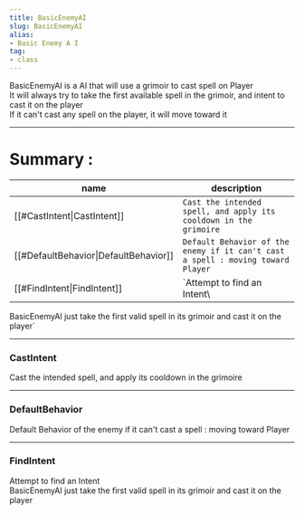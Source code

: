```yaml
---
title: BasicEnemyAI
slug: BasicEnemyAI
alias: 
- Basic Enemy A I
tag: 
- class
---
```

BasicEnemyAI is a AI that will use a grimoir to cast spell on Player\
It will always try to take the first available spell in the grimoir, and intent to cast it on the player\
If it can't cast any spell on the player, it will move toward it

---
# Summary :
name|description
----|----
[[#CastIntent\|CastIntent]] | `Cast the intended spell, and apply its cooldown in the grimoire`
[[#DefaultBehavior\|DefaultBehavior]] | `Default Behavior of the enemy if it can't cast a spell : moving toward Player`
[[#FindIntent\|FindIntent]] | `Attempt to find an Intent\
BasicEnemyAI just take the first valid spell in its grimoir and cast it on the player`

---
### CastIntent
Cast the intended spell, and apply its cooldown in the grimoire

---
### DefaultBehavior
Default Behavior of the enemy if it can't cast a spell : moving toward Player

---
### FindIntent
Attempt to find an Intent\
BasicEnemyAI just take the first valid spell in its grimoir and cast it on the player
